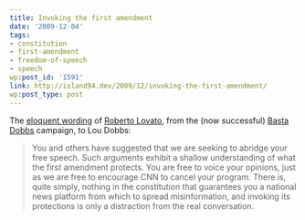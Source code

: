 ```yaml
---
title: Invoking the first amendment
date: '2009-12-04'
tags:
- constitution
- first-amendment
- freedom-of-speech
- speech
wp:post_id: '1591'
link: http://island94.dev/2009/12/invoking-the-first-amendment/
wp:post_type: post
---
```


The [eloquent wording](http://www.huffingtonpost.com/roberto-lovato/bastadobbs-responds-to-in_b_329161.html) of [Roberto Lovato](http://presente.org/), from the (now successful) [Basta Dobbs](http://www.bastadobbs.com/) campaign, to Lou Dobbs:

> You and others have suggested that we are seeking to abridge your free speech. Such arguments exhibit a shallow understanding of what the first amendment protects. You are free to voice your opinions, just as we are free to encourage CNN to cancel your program. There is, quite simply, nothing in the constitution that guarantees you a national news platform from which to spread misinformation, and invoking its protections is only a distraction from the real conversation.